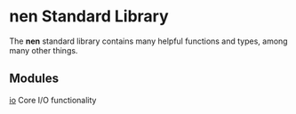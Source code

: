 # nen Standard Library

The __nen__ standard library contains many helpful functions and types, among many other things.

## Modules

[io](io) Core I/O functionality
